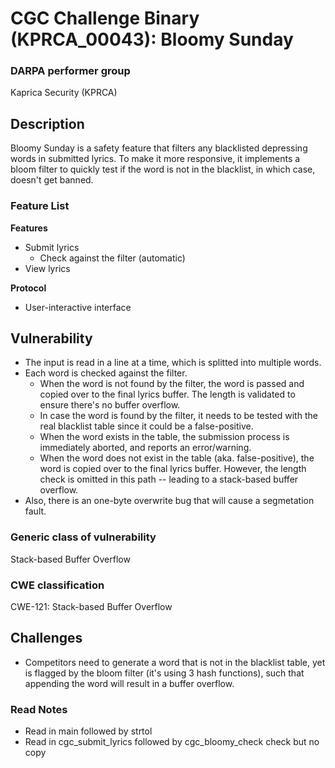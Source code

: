 # CGC Challenge Binary (KPRCA\_00043): Bloomy Sunday

### DARPA performer group
Kaprica Security (KPRCA)

## Description

Bloomy Sunday is a safety feature that filters any blacklisted depressing words
in submitted lyrics. To make it more responsive, it implements a bloom filter
to quickly test if the word is not in the blacklist, in which case, doesn't get
banned.

### Feature List

**Features**

- Submit lyrics
  - Check against the filter (automatic)
- View lyrics

**Protocol**

- User-interactive interface

## Vulnerability

- The input is read in a line at a time, which is splitted into multiple words.
- Each word is checked against the filter.
  - When the word is not found by the filter, the word is passed and copied over to the final lyrics buffer. The length is validated to ensure there's no buffer overflow.
  - In case the word is found by the filter, it needs to be tested with the real blacklist table since it could be a false-positive.
  - When the word exists in the table, the submission process is immediately aborted, and reports an error/warning.
  - When the word does not exist in the table (aka. false-positive), the word is copied over to the final lyrics buffer. However, the length check is omitted in this path -- leading to a stack-based buffer overflow.
- Also, there is an one-byte overwrite bug that will cause a segmetation fault.

### Generic class of vulnerability

Stack-based Buffer Overflow

### CWE classification

CWE-121: Stack-based Buffer Overflow

## Challenges

- Competitors need to generate a word that is not in the blacklist table, yet is flagged by the bloom filter (it's using 3 hash functions), such that appending the word will result in a buffer overflow.


### Read Notes

* Read in main followed by strtol
* Read in cgc_submit_lyrics followed by cgc_bloomy_check check but no copy

